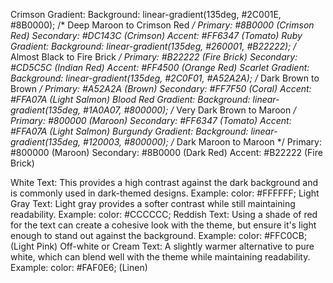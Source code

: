 Crimson Gradient:
Background: linear-gradient(135deg, #2C001E, #8B0000); /* Deep Maroon to Crimson Red */
Primary: #8B0000 (Crimson Red)
Secondary: #DC143C (Crimson)
Accent: #FF6347 (Tomato)
Ruby Gradient:
Background: linear-gradient(135deg, #260001, #B22222); /* Almost Black to Fire Brick */
Primary: #B22222 (Fire Brick)
Secondary: #CD5C5C (Indian Red)
Accent: #FF4500 (Orange Red)
Scarlet Gradient:
Background: linear-gradient(135deg, #2C0F01, #A52A2A); /* Dark Brown to Brown */
Primary: #A52A2A (Brown)
Secondary: #FF7F50 (Coral)
Accent: #FFA07A (Light Salmon)
Blood Red Gradient:
Background: linear-gradient(135deg, #1A0A07, #800000); /* Very Dark Brown to Maroon */
Primary: #800000 (Maroon)
Secondary: #FF6347 (Tomato)
Accent: #FFA07A (Light Salmon)
Burgundy Gradient:
Background: linear-gradient(135deg, #120003, #800000); /* Dark Maroon to Maroon */
Primary: #800000 (Maroon)
Secondary: #8B0000 (Dark Red)
Accent: #B22222 (Fire Brick)

White Text:
This provides a high contrast against the dark background and is commonly used in dark-themed designs.
Example: color: #FFFFFF;
Light Gray Text:
Light gray provides a softer contrast while still maintaining readability.
Example: color: #CCCCCC;
Reddish Text:
Using a shade of red for the text can create a cohesive look with the theme, but ensure it's light enough to stand out against the background.
Example: color: #FFC0CB; (Light Pink)
Off-white or Cream Text:
A slightly warmer alternative to pure white, which can blend well with the theme while maintaining readability.
Example: color: #FAF0E6; (Linen)
